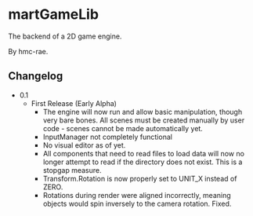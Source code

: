 # martGameLib
The backend of a 2D game engine.

By hmc-rae.

## Changelog

 - 0.1
	- First Release (Early Alpha)
		- The engine will now run and allow basic manipulation, though very bare bones. All scenes must be created manually by user code - scenes cannot be made automatically yet.
		- InputManager not completely functional
		- No visual editor as of yet.
		- All components that need to read files to load data will now no longer attempt to read if the directory does not exist. This is a stopgap measure.
		- Transform.Rotation is now properly set to UNIT_X instead of ZERO.
		- Rotations during render were aligned incorrectly, meaning objects would spin inversely to the camera rotation. Fixed.